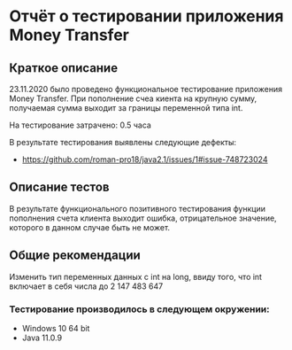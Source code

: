 # Отчёт о тестировании приложения Money Transfer

## Краткое описание

23.11.2020 было проведено функциональное тестирование приложения Money Transfer. При пополнение счеа киента на крупную сумму, получаемая сумма выходит за границы переменной типа int.

На тестирование затрачено: 0.5 часа

В результате тестирования выявлены следующие дефекты:
* https://github.com/roman-pro18/java2.1/issues/1#issue-748723024

## Описание тестов

В результате функционального позитивного тестирования функции пополнения счета клиента выходит ошибка, отрицательное значение, которого в данном случае быть не может. 

## Общие рекомендации

Изменить тип переменных данных с int на long, ввиду того, что int включает в себя числа до 2 147 483 647

### Тестирование производилось в следующем окружении:
* Windows 10 64 bit
* Java 11.0.9
